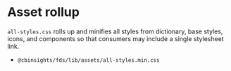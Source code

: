 # Asset rollup

`all-styles.css` rolls up and minifies all styles from dictionary, base styles, icons, and components
so that consumers may include a single stylesheet link.

* `@cbinsights/fds/lib/assets/all-styles.min.css`

